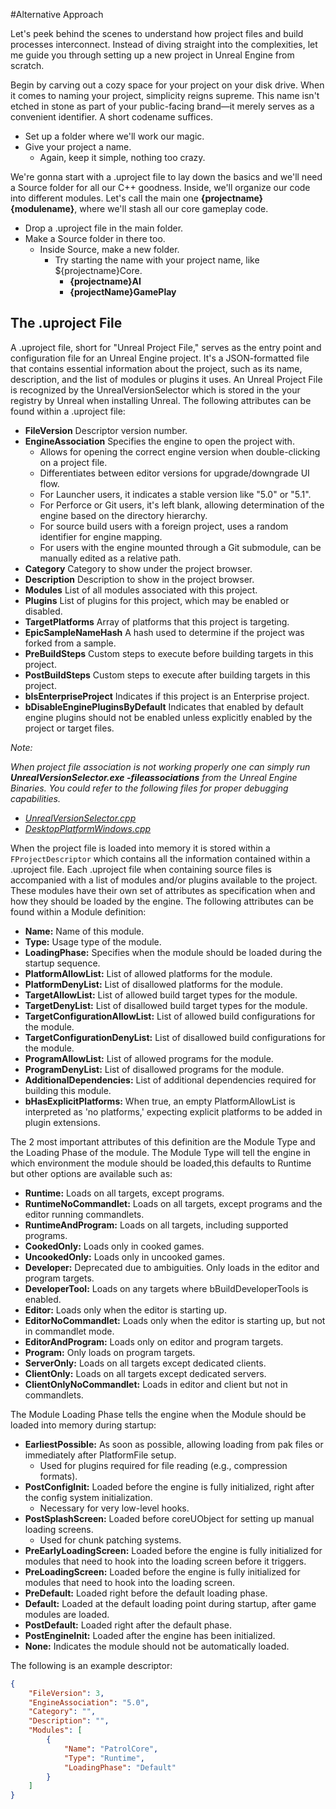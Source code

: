 #Alternative Approach

Let's peek behind the scenes to understand how project files and build processes interconnect. Instead of diving straight into the complexities, let me guide you through setting up a new project in Unreal Engine from scratch.

Begin by carving out a cozy space for your project on your disk drive. When it comes to naming your project, simplicity reigns supreme. This name isn't etched in stone as part of your public-facing brand—it merely serves as a convenient identifier. A short codename suffices.

- Set up a folder where we'll work our magic.
- Give your project a name.
    - Again, keep it simple, nothing too crazy.

We're gonna start with a .uproject file to lay down the basics and we'll need a Source folder for all our C++ goodness. Inside, we'll organize our code into different modules. Let's call the main one **{projectname}{modulename}**, where we'll stash all our core gameplay code.

- Drop a .uproject file in the main folder.
- Make a Source folder in there too.
	- Inside Source, make a new folder.
        - Try starting the name with your project name, like ${projectname}Core.
            - **{projectname}AI**
            - **{projectName}GamePlay**

## The .uproject File

A .uproject file, short for "Unreal Project File," serves as the entry point and configuration file for an Unreal Engine project. It's a JSON-formatted file that contains essential information about the project, such as its name, description, and the list of modules or plugins it uses. An Unreal Project File is recognized by the UnrealVersionSelector which is stored in the your registry by Unreal when installing Unreal. The following attributes can be found within a .uproject file:

- **FileVersion** Descriptor version number.
- **EngineAssociation** Specifies the engine to open the project with.
    - Allows for opening the correct engine version when double-clicking on a project file.
    - Differentiates between editor versions for upgrade/downgrade UI flow.
    - For Launcher users, it indicates a stable version like "5.0" or "5.1".
    - For Perforce or Git users, it's left blank, allowing determination of the engine based on the directory hierarchy.
    - For source build users with a foreign project, uses a random identifier for engine mapping.
    - For users with the engine mounted through a Git submodule, can be manually edited as a relative path.
- **Category** Category to show under the project browser.
- **Description** Description to show in the project browser.
- **Modules** List of all modules associated with this project.
- **Plugins** List of plugins for this project, which may be enabled or disabled.
- **TargetPlatforms** Array of platforms that this project is targeting.
- **EpicSampleNameHash** A hash used to determine if the project was forked from a sample.
- **PreBuildSteps** Custom steps to execute before building targets in this project.
- **PostBuildSteps** Custom steps to execute after building targets in this project.
- **bIsEnterpriseProject** Indicates if this project is an Enterprise project.
- **bDisableEnginePluginsByDefault** Indicates that enabled by default engine plugins should not be enabled unless explicitly enabled by the project or target files.

*Note:*

*When project file association is not working properly one can simply run **UnrealVersionSelector.exe -fileassociations** from the Unreal Engine Binaries.*
*You could refer to the following files for proper debugging capabilities.*
- *[UnrealVersionSelector.cpp](https://github.com/EpicGames/UnrealEngine/blob/release/Engine/Source/Programs/UnrealVersionSelector/Private/UnrealVersionSelector.cpp#L40)*
- *[DesktopPlatformWindows.cpp](https://github.com/EpicGames/UnrealEngine/blob/release/Engine/Source/Developer/DesktopPlatform/Private/Windows/DesktopPlatformWindows.cpp#L491https://)*

When the project file is loaded into memory it is stored within a `FProjectDescriptor` which contains all the information contained within a .uproject file. Each .uproject file when containing source files is accompanied with a list of modules and/or plugins available to the project. These modules have their own set of attributes as specification when and how they should be loaded by the engine. The following attributes can be found within a Module definition:

- **Name:** Name of this module.
- **Type:** Usage type of the module.
- **LoadingPhase:** Specifies when the module should be loaded during the startup sequence. 
- **PlatformAllowList:** List of allowed platforms for the module.
- **PlatformDenyList:** List of disallowed platforms for the module.
- **TargetAllowList:** List of allowed build target types for the module.
- **TargetDenyList:** List of disallowed build target types for the module.
- **TargetConfigurationAllowList:** List of allowed build configurations for the module.
- **TargetConfigurationDenyList:** List of disallowed build configurations for the module.
- **ProgramAllowList:** List of allowed programs for the module.
- **ProgramDenyList:** List of disallowed programs for the module.
- **AdditionalDependencies:** List of additional dependencies required for building this module.
- **bHasExplicitPlatforms:** When true, an empty PlatformAllowList is interpreted as 'no platforms,' expecting explicit platforms to be added in plugin extensions.

The 2 most important attributes of this definition are the Module Type and the Loading Phase of the module. The Module Type will tell the engine in which environment the module should be loaded,this defaults to Runtime but other options are available such as: 
- **Runtime:** Loads on all targets, except programs.
- **RuntimeNoCommandlet:** Loads on all targets, except programs and the editor running commandlets.
- **RuntimeAndProgram:** Loads on all targets, including supported programs.
- **CookedOnly:** Loads only in cooked games.
- **UncookedOnly:** Loads only in uncooked games.
- **Developer:** Deprecated due to ambiguities. Only loads in the editor and program targets.
- **DeveloperTool:** Loads on any targets where bBuildDeveloperTools is enabled.
- **Editor:** Loads only when the editor is starting up.
- **EditorNoCommandlet:** Loads only when the editor is starting up, but not in commandlet mode.
- **EditorAndProgram:** Loads only on editor and program targets.
- **Program:** Only loads on program targets.
- **ServerOnly:** Loads on all targets except dedicated clients.
- **ClientOnly:** Loads on all targets except dedicated servers.
- **ClientOnlyNoCommandlet:** Loads in editor and client but not in commandlets.

The Module Loading Phase tells the engine when the Module should be loaded into memory during startup:

- **EarliestPossible:** As soon as possible, allowing loading from pak files or immediately after PlatformFile setup.
  - Used for plugins required for file reading (e.g., compression formats).
- **PostConfigInit:** Loaded before the engine is fully initialized, right after the config system initialization.
  - Necessary for very low-level hooks.
- **PostSplashScreen:** Loaded before coreUObject for setting up manual loading screens.
  - Used for chunk patching systems.
- **PreEarlyLoadingScreen:** Loaded before the engine is fully initialized for modules that need to hook into the loading screen before it triggers.
- **PreLoadingScreen:** Loaded before the engine is fully initialized for modules that need to hook into the loading screen.
- **PreDefault:** Loaded right before the default loading phase.
- **Default:** Loaded at the default loading point during startup, after game modules are loaded.
- **PostDefault:** Loaded right after the default phase.
- **PostEngineInit:** Loaded after the engine has been initialized.
- **None:** Indicates the module should not be automatically loaded.

The following is an example descriptor:

```json
{
	"FileVersion": 3,
	"EngineAssociation": "5.0",
	"Category": "",
	"Description": "",
	"Modules": [
		{
			"Name": "PatrolCore",
			"Type": "Runtime",
			"LoadingPhase": "Default"
		}
	]
}
```